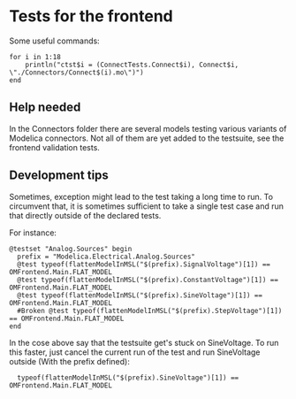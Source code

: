 # Tests for the frontend

Some useful commands:
```
for i in 1:18
	println("ctst$i = (ConnectTests.Connect$i), Connect$i, \"./Connectors/Connect$(i).mo\")")
end
```

## Help needed
In the Connectors folder there are several models testing various variants of Modelica connectors.
Not all of them are yet added to the testsuite, see the frontend validation tests.


## Development tips 
Sometimes, exception might lead to the test taking a long time to run.
To circumvent that, it is sometimes sufficient to take a single test case and run that directly outside of the declared tests.

For instance: 
```
@testset "Analog.Sources" begin
  prefix = "Modelica.Electrical.Analog.Sources"
  @test typeof(flattenModelInMSL("$(prefix).SignalVoltage")[1]) == OMFrontend.Main.FLAT_MODEL
  @test typeof(flattenModelInMSL("$(prefix).ConstantVoltage")[1]) == OMFrontend.Main.FLAT_MODEL
  @test typeof(flattenModelInMSL("$(prefix).SineVoltage")[1]) == OMFrontend.Main.FLAT_MODEL
  #Broken @test typeof(flattenModelInMSL("$(prefix).StepVoltage")[1]) == OMFrontend.Main.FLAT_MODEL
end
```

In the cose above say that the testsuite get's stuck on SineVoltage. 
To run this faster, just cancel the current run of the test and run SineVoltage outside (With the prefix defined):
```
  typeof(flattenModelInMSL("$(prefix).SineVoltage")[1]) == OMFrontend.Main.FLAT_MODEL
```
